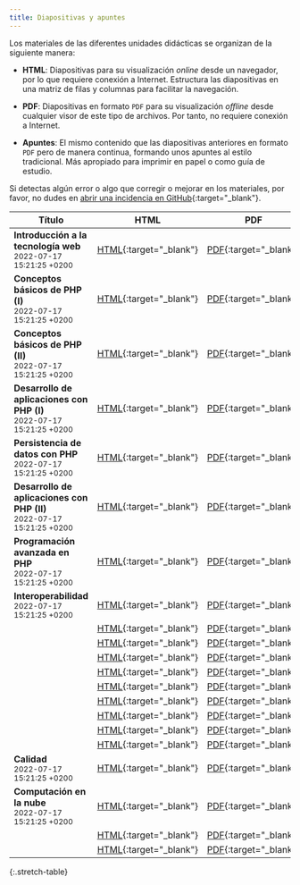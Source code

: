 ```yaml
---
title: Diapositivas y apuntes
---
```


Los materiales de las diferentes unidades didácticas se organizan de la siguiente manera:

- **HTML**: Diapositivas para su visualización *online* desde un navegador, por lo que requiere conexión a Internet. Estructura las diapositivas en una matriz de filas y columnas para facilitar la navegación.

- **PDF**: Diapositivas en formato `PDF` para su visualización *offline* desde cualquier visor de este tipo de archivos. Por tanto, no requiere conexión a Internet.

- **Apuntes**: El mismo contenido que las diapositivas anteriores en formato `PDF` pero de manera continua, formando unos apuntes al estilo tradicional. Más apropiado para imprimir en papel o como guía de estudio.

Si detectas algún error o algo que corregir o mejorar en los materiales, por favor, no dudes en [abrir una incidencia en GitHub](https://github.com/ricpelo/dwese/issues/new){:target="_blank"}.

| Título | HTML | PDF | Apuntes |
| ------ |:----:|:---:|:-------:|
| <strong>Introducción a la tecnología web</strong><br><small class="fecha">2022-07-17 15:21:25 +0200</small> | [HTML](slides/introduccion-a-la-tecnologia-web.html){:target="_blank"} | [PDF](pdf/introduccion-a-la-tecnologia-web.pdf){:target="_blank"} | [Apuntes](apuntes/introduccion-a-la-tecnologia-web-apuntes.pdf){:target="_blank"}
| <strong>Conceptos básicos de PHP (I)</strong><br><small class="fecha">2022-07-17 15:21:25 +0200</small> | [HTML](slides/conceptos-basicos-de-php-i.html){:target="_blank"} | [PDF](pdf/conceptos-basicos-de-php-i.pdf){:target="_blank"} | [Apuntes](apuntes/conceptos-basicos-de-php-i-apuntes.pdf){:target="_blank"}
| <strong>Conceptos básicos de PHP (II)</strong><br><small class="fecha">2022-07-17 15:21:25 +0200</small> | [HTML](slides/conceptos-basicos-de-php-ii.html){:target="_blank"} | [PDF](pdf/conceptos-basicos-de-php-ii.pdf){:target="_blank"} | [Apuntes](apuntes/conceptos-basicos-de-php-ii-apuntes.pdf){:target="_blank"}
| <strong>Desarrollo de aplicaciones con PHP (I)</strong><br><small class="fecha">2022-07-17 15:21:25 +0200</small> | [HTML](slides/desarrollo-de-aplicaciones-con-php-i.html){:target="_blank"} | [PDF](pdf/desarrollo-de-aplicaciones-con-php-i.pdf){:target="_blank"} | [Apuntes](apuntes/desarrollo-de-aplicaciones-con-php-i-apuntes.pdf){:target="_blank"}
| <strong>Persistencia de datos con PHP</strong><br><small class="fecha">2022-07-17 15:21:25 +0200</small> | [HTML](slides/persistencia-de-datos-con-php.html){:target="_blank"} | [PDF](pdf/persistencia-de-datos-con-php.pdf){:target="_blank"} | [Apuntes](apuntes/persistencia-de-datos-con-php-apuntes.pdf){:target="_blank"}
| <strong>Desarrollo de aplicaciones con PHP (II)</strong><br><small class="fecha">2022-07-17 15:21:25 +0200</small> | [HTML](slides/desarrollo-de-aplicaciones-con-php-ii.html){:target="_blank"} | [PDF](pdf/desarrollo-de-aplicaciones-con-php-ii.pdf){:target="_blank"} | [Apuntes](apuntes/desarrollo-de-aplicaciones-con-php-ii-apuntes.pdf){:target="_blank"}
| <strong>Programación avanzada en PHP</strong><br><small class="fecha">2022-07-17 15:21:25 +0200</small> | [HTML](slides/programacion-avanzada-en-php.html){:target="_blank"} | [PDF](pdf/programacion-avanzada-en-php.pdf){:target="_blank"} | [Apuntes](apuntes/programacion-avanzada-en-php-apuntes.pdf){:target="_blank"}
| <strong>Interoperabilidad</strong><br><small class="fecha">2022-07-17 15:21:25 +0200</small> | [HTML](slides/interoperabilidad.html){:target="_blank"} | [PDF](pdf/interoperabilidad.pdf){:target="_blank"} | [Apuntes](apuntes/interoperabilidad-apuntes.pdf){:target="_blank"}
| <strong></strong><br><small class="fecha"></small> | [HTML](slides/introduccion-a-laravel.html){:target="_blank"} | [PDF](pdf/introduccion-a-laravel.pdf){:target="_blank"} | [Apuntes](apuntes/introduccion-a-laravel-apuntes.pdf){:target="_blank"}
| <strong></strong><br><small class="fecha"></small> | [HTML](slides/arquitectura-de-laravel.html){:target="_blank"} | [PDF](pdf/arquitectura-de-laravel.pdf){:target="_blank"} | [Apuntes](apuntes/arquitectura-de-laravel-apuntes.pdf){:target="_blank"}
| <strong></strong><br><small class="fecha"></small> | [HTML](slides/gestion-de-peticiones-en-laravel.html){:target="_blank"} | [PDF](pdf/gestion-de-peticiones-en-laravel.pdf){:target="_blank"} | [Apuntes](apuntes/gestion-de-peticiones-en-laravel-apuntes.pdf){:target="_blank"}
| <strong></strong><br><small class="fecha"></small> | [HTML](slides/visualizacion-de-datos-en-laravel.html){:target="_blank"} | [PDF](pdf/visualizacion-de-datos-en-laravel.pdf){:target="_blank"} | [Apuntes](apuntes/visualizacion-de-datos-en-laravel-apuntes.pdf){:target="_blank"}
| <strong></strong><br><small class="fecha"></small> | [HTML](slides/bases-de-datos-en-laravel.html){:target="_blank"} | [PDF](pdf/bases-de-datos-en-laravel.pdf){:target="_blank"} | [Apuntes](apuntes/bases-de-datos-en-laravel-apuntes.pdf){:target="_blank"}
| <strong></strong><br><small class="fecha"></small> | [HTML](slides/mapeado-objeto-relacional-con-eloquent.html){:target="_blank"} | [PDF](pdf/mapeado-objeto-relacional-con-eloquent.pdf){:target="_blank"} | [Apuntes](apuntes/mapeado-objeto-relacional-con-eloquent-apuntes.pdf){:target="_blank"}
| <strong></strong><br><small class="fecha"></small> | [HTML](slides/creacion-y-validacion-de-formularios-en-laravel.html){:target="_blank"} | [PDF](pdf/creacion-y-validacion-de-formularios-en-laravel.pdf){:target="_blank"} | [Apuntes](apuntes/creacion-y-validacion-de-formularios-en-laravel-apuntes.pdf){:target="_blank"}
| <strong></strong><br><small class="fecha"></small> | [HTML](slides/seguridad-y-cacheado-en-laravel.html){:target="_blank"} | [PDF](pdf/seguridad-y-cacheado-en-laravel.pdf){:target="_blank"} | [Apuntes](apuntes/seguridad-y-cacheado-en-laravel-apuntes.pdf){:target="_blank"}
| <strong></strong><br><small class="fecha"></small> | [HTML](slides/caracteristicas-adicionales-de-laravel.html){:target="_blank"} | [PDF](pdf/caracteristicas-adicionales-de-laravel.pdf){:target="_blank"} | [Apuntes](apuntes/caracteristicas-adicionales-de-laravel-apuntes.pdf){:target="_blank"}
| <strong>Calidad</strong><br><small class="fecha">2022-07-17 15:21:25 +0200</small> | [HTML](slides/calidad.html){:target="_blank"} | [PDF](pdf/calidad.pdf){:target="_blank"} | [Apuntes](apuntes/calidad-apuntes.pdf){:target="_blank"}
| <strong>Computación en la nube</strong><br><small class="fecha">2022-07-17 15:21:25 +0200</small> | [HTML](slides/computacion-en-la-nube.html){:target="_blank"} | [PDF](pdf/computacion-en-la-nube.pdf){:target="_blank"} | [Apuntes](apuntes/computacion-en-la-nube-apuntes.pdf){:target="_blank"}
| <strong></strong><br><small class="fecha"></small> | [HTML](slides/servicios-web-con-laravel.html){:target="_blank"} | [PDF](pdf/servicios-web-con-laravel.pdf){:target="_blank"} | [Apuntes](apuntes/servicios-web-con-laravel-apuntes.pdf){:target="_blank"}
| <strong></strong><br><small class="fecha"></small> | [HTML](slides/aplicaciones-web-hibridas.html){:target="_blank"} | [PDF](pdf/aplicaciones-web-hibridas.pdf){:target="_blank"} | [Apuntes](apuntes/aplicaciones-web-hibridas-apuntes.pdf){:target="_blank"}
{:.stretch-table}
